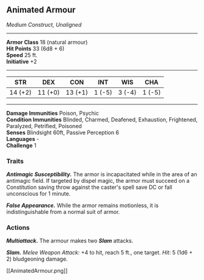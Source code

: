 <div class="statblock">
<h2>Animated Armour</h2>
<em>Medium Construct, Unaligned</em>
<hr>
<strong>Armor Class</strong> 18 (natural armour)
<br>
<strong>Hit Points</strong> 33 (6d8 + 6)
<br>
<strong>Speed</strong> 25 ft.
<br>
<strong>Initiative</strong> +2
<hr>
<table class="ability-table">
  <thead>
    <tr>
      <th>STR</th>
      <th>DEX</th>
      <th>CON</th>
      <th>INT</th>
      <th>WIS</th>
      <th>CHA</th>
    </tr>
  </thead>
  <tbody>
    <tr>
      <td>14 (+2)</td>
      <td>11 (+0)</td>
      <td>13 (+1)</td>
      <td>1 (-5)</td>
      <td>3 (-4)</td>
      <td>1 (-5)</td>
    </tr>
  </tbody>
</table>
<hr>
<strong>Damage Immunities</strong> Poison, Psychic <br>
<strong>Condition Immunities</strong> Blinded, Charmed, Deafened, Exhaustion, Frightened, Paralyzed, Petrified, Poisoned <br>
<strong>Senses</strong> Blindsight 60ft, Passive Perception 6<br>
<strong>Languages</strong> -<br>
<strong>Challenge</strong> 1<br>
<h3>Traits</h3>
<p><strong><em>Antimagic Susceptibility.</em></strong> The armor is incapacitated while in the area of an antimagic field. If targeted by dispel magic, the armor must succeed on a Constitution saving throw against the caster's spell save DC or fall unconscious for 1 minute.</p>
<p><strong><em>False Appearance.</em></strong> While the armor remains motionless, it is indistinguishable from a normal suit of armor.</p>
<h3>Actions</h3>
<p><strong><em>Multiattack.</em></strong> The armour makes two <strong><em>Slam</em></strong> attacks.</p>
<p><strong><em>Slam.</em></strong> <em>Melee Weapon Attack:</em> +4 to hit, reach 5 ft., one target. <em>Hit:</em> 5 (1d6 + 2) bludgeoning damage.</p>
</div>

[[AnimatedArmour.png]]